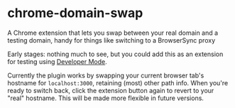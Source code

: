 # chrome-domain-swap
A Chrome extension that lets you swap between your real domain and a testing domain, handy for things like switching to a BrowserSync proxy

Early stages: nothing much to see, but you could add this as an extension for testing using [Developer Mode](https://developer.chrome.com/extensions/getstarted#unpacked).

Currently the plugin works by swapping your current browser tab's hostname for `localhost:3000`, retaining (most) other path info. When you're ready to switch back, click the extension button again to revert to your "real" hostname. This will be made more flexible in future versions.
